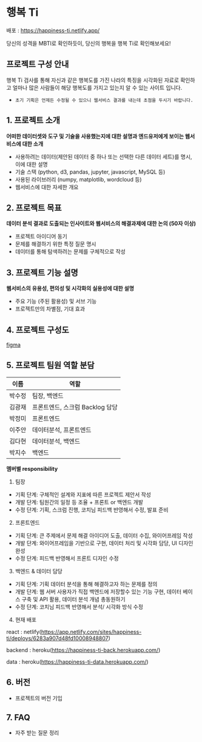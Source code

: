 # 행복 Ti

배포 : https://happiness-ti.netlify.app/

당신의 성격을 MBTI로 확인하듯이, 당신의 행복을 행복 Ti로 확인해보세요!

## 프로젝트 구성 안내

행복 Ti 검사를 통해 자신과 같은 행복도를 가진 나라의 특징을 시각화된 자료로 확인하고 얼마나 많은 사람들이 해당 행복도를 가지고 있는지 알 수 있는 사이트 입니다.

* `초기 기획은 언제든 수정될 수 있으니 웹서비스 결과를 내는데 초점을 두시기 바랍니다.`

## 1. 프로젝트 소개

**어떠한 데이터셋와 도구 및 기술을 사용했는지에 대한 설명과 엔드유저에게 보이는 웹서비스에 대한 소개**

  - 사용하려는 데이터(제안된 데이터 중 하나 또는 선택한 다른 데이터 세트)를 명시, 이에 대한 설명
  - 기술 스택 (python, d3, pandas, jupyter, javascript, MySQL 등)
  - 사용된 라이브러리 (numpy, matplotlib, wordcloud 등)
  - 웹서비스에 대한 자세한 개요

## 2. 프로젝트 목표

**데이터 분석 결과로 도출되는 인사이트와 웹서비스의 해결과제에 대한 논의 (50자 이상)**
  - 프로젝트 아이디어 동기
  - 문제를 해결하기 위한 특정 질문 명시
  - 데이터를 통해 탐색하려는 문제를 구체적으로 작성


## 3. 프로젝트 기능 설명

**웹서비스의 유용성, 편의성 및 시각화의 실용성에 대한 설명**
  - 주요 기능 (주된 활용성) 및 서브 기능
  - 프로젝트만의 차별점, 기대 효과

## 4. 프로젝트 구성도
[figma](https://www.figma.com/file/IYTcOOUjIc4w0uKgeaJ82I/crashing-dev?node-id=0%3A1)

## 5. 프로젝트 팀원 역할 분담
| 이름 | 역할 |
| ------ | ------ |
|박수정|팀장, 백엔드|
|김광재|프론트엔드, 스크럼 Backlog 담당|
|박정미|프론트엔드|
|이주안|데이터분석, 프론트엔드|
|김다현|데이터분석, 백엔드|
|박지수|백엔드|

**멤버별 responsibility**

1. 팀장 

- 기획 단계: 구체적인 설계와 지표에 따른 프로젝트 제안서 작성
- 개발 단계: 팀원간의 일정 등 조율 + 프론트 or 백엔드 개발
- 수정 단계: 기획, 스크럼 진행, 코치님 피드백 반영해서 수정, 발표 준비

2. 프론트엔드 

- 기획 단계: 큰 주제에서 문제 해결 아이디어 도출, 데이터 수집, 와이어프레임 작성
- 개발 단계: 와이어프레임을 기반으로 구현, 데이터 처리 및 시각화 담당, UI 디자인 완성
- 수정 단계: 피드백 반영해서 프론트 디자인 수정

 3. 백엔드 & 데이터 담당  

- 기획 단계: 기획 데이터 분석을 통해 해결하고자 하는 문제를 정의
- 개발 단계: 웹 서버 사용자가 직접 백엔드에 저장할수 있는 기능 구현, 데이터 베이스 구축 및 API 활용, 데이터 분석 개념 총동원하기
- 수정 단계: 코치님 피드백 반영해서 분석/ 시각화 방식 수정

4. 현재 배포

react : netlify(https://app.netlify.com/sites/happiness-ti/deploys/6283a907d48fd10008948807)

backend : heroku(https://happiness-ti-back.herokuapp.com/)

data : heroku(https://happiness-ti-data.herokuapp.com/)

## 6. 버전
  - 프로젝트의 버전 기입

## 7. FAQ
  - 자주 받는 질문 정리
